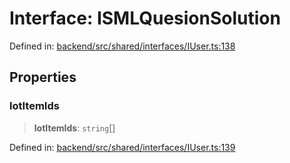 # Interface: ISMLQuesionSolution

Defined in: [backend/src/shared/interfaces/IUser.ts:138](https://github.com/continuousactivelearning/cal/blob/5ae0447098795fdcf3a415f0360ebe51565b6949/backend/src/shared/interfaces/IUser.ts#L138)

## Properties

### lotItemIds

> **lotItemIds**: `string`[]

Defined in: [backend/src/shared/interfaces/IUser.ts:139](https://github.com/continuousactivelearning/cal/blob/5ae0447098795fdcf3a415f0360ebe51565b6949/backend/src/shared/interfaces/IUser.ts#L139)
